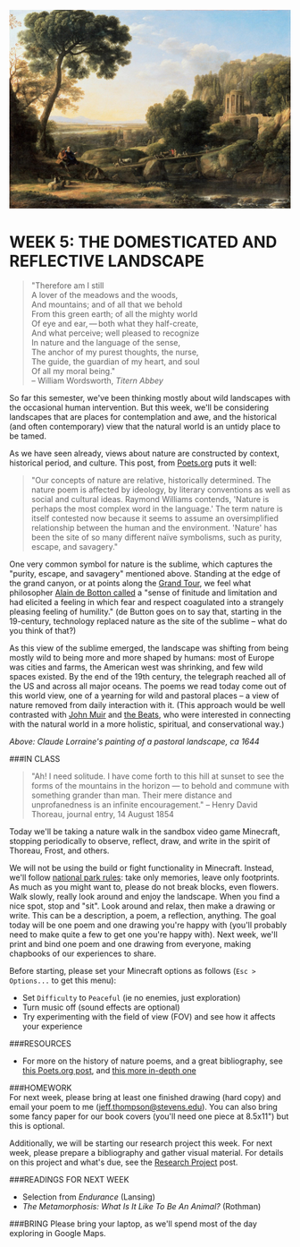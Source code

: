 ![Claude Lorraine's painting of a pastoral landscape, ca 1644](https://raw.githubusercontent.com/jeffThompson/TechnologyAndTheLandscape/master/Images/Week05/PastoralLandscape_ClaudeLorraine_ca1644.jpg)

WEEK 5: THE DOMESTICATED AND REFLECTIVE LANDSCAPE
====

> "Therefore am I still  
A lover of the meadows and the woods,  
And mountains; and of all that we behold  
From this green earth; of all the mighty world  
Of eye and ear, — both what they half-create,  
And what perceive; well pleased to recognize  
In nature and the language of the sense,  
The anchor of my purest thoughts, the nurse,  
The guide, the guardian of my heart, and soul  
Of all my moral being."  
– William Wordsworth, *Titern Abbey*

So far this semester, we've been thinking mostly about wild landscapes with the occasional human intervention. But this week, we'll be considering landscapes that are places for contemplation and awe, and the historical (and often contemporary) view that the natural world is an untidy place to be tamed.

As we have seen already, views about nature are constructed by context, historical period, and culture. This post, from [Poets.org](https://www.poets.org/poetsorg/text/nature-poetry-poets-glossary) puts it well:

> "Our concepts of nature are relative, historically determined. The nature poem is affected by ideology, by literary conventions as well as social and cultural ideas. Raymond Williams contends, 'Nature is perhaps the most complex word in the language.' The term nature is itself contested now because it seems to assume an oversimplified relationship between the human and the environment. 'Nature' has been the site of so many different naïve symbolisms, such as purity, escape, and savagery."

One very common symbol for nature is the sublime, which captures the "purity, escape, and savagery" mentioned above. Standing at the edge of the grand canyon, or at points along the [Grand Tour](https://en.wikipedia.org/wiki/Grand_Tour), we feel what philosopher [Alain de Botton called](https://books.google.com/books?id=LF4E-FqjiywC&lpg=PA165&ots=rgGlbNv0pm&dq=sense%20of%20finitude%20and%20limitation%20and%20had%20elicited%20a%20feeling%20in%20which%20fear%20and%20respect%20coagulated%20into%20a%20strangely%20pleasing%20feeling%20of%20humility&pg=PA165#v=onepage&q=sense%20of%20finitude%20and%20limitation%20and%20had%20elicited%20a%20feeling%20in%20which%20fear%20and%20respect%20coagulated%20into%20a%20strangely%20pleasing%20feeling%20of%20humility&f=false) a "sense of finitude and limitation and had elicited a feeling in which fear and respect coagulated into a strangely pleasing feeling of humility." (de Button goes on to say that, starting in the 19-century, technology replaced nature as the site of the sublime – what do you think of that?)

As this view of the sublime emerged, the landscape was shifting from being mostly wild to being more and more shaped by humans: most of Europe was cities and farms, the American west was shrinking, and few wild spaces existed. By the end of the 19th century, the telegraph reached all of the US and across all major oceans. The poems we read today come out of this world view, one of a yearning for wild and pastoral places – a view of nature removed from daily interaction with it. (This approach would be well contrasted with [John Muir](https://en.wikipedia.org/wiki/John_Muir) and [the Beats](https://en.wikipedia.org/wiki/Beat_Generation), who were interested in connecting with the natural world in a more holistic, spiritual, and conservational way.)

*Above: Claude Lorraine's painting of a pastoral landscape, ca 1644*

###IN CLASS

> "Ah! I need solitude. I have come forth to this hill at sunset to see the forms of the mountains in the horizon — to behold and commune with something grander than man. Their mere distance and unprofanedness is an infinite encouragement." – Henry David Thoreau, journal entry, 14 August 1854

Today we'll be taking a nature walk in the sandbox video game Minecraft, stopping periodically to observe, reflect, draw, and write in the spirit of Thoreau, Frost, and others. 

We will not be using the build or fight functionality in Minecraft. Instead, we'll follow [national park rules](https://en.wikipedia.org/wiki/Leave_No_Trace): take only memories, leave only footprints. As much as you might want to, please do not break blocks, even flowers. Walk slowly, really look around and enjoy the landscape. When you find a nice spot, stop and "sit". Look around and relax, then make a drawing or write. This can be a description, a poem, a reflection, anything. The goal today will be one poem and one drawing you're happy with (you'll probably need to make quite a few to get one you're happy with). Next week, we'll print and bind one poem and one drawing from everyone, making chapbooks of our experiences to share.

Before starting, please set your Minecraft options as follows (`Esc > Options...` to get this menu):

* Set `Difficulty` to `Peaceful` (ie no enemies, just exploration)  
* Turn music off (sound effects are optional)  
* Try experimenting with the field of view (FOV) and see how it affects your experience  

###RESOURCES  

* For more on the history of nature poems, and a great bibliography, see [this Poets.org post](https://www.poets.org/poetsorg/text/nature-poems), and [this more in-depth one](https://www.poets.org/poetsorg/text/nature-poetry-poets-glossary)  

###HOMEWORK  
For next week, please bring at least one finished drawing (hard copy) and email your poem to me ([jeff.thompson@stevens.edu](mailto:jeff.thompson@stevens.edu)). You can also bring some fancy paper for our book covers (you'll need one piece at 8.5x11") but this is optional.

Additionally, we will be starting our research project this week. For next week, please prepare a bibliography and gather visual material. For details on this project and what's due, see the [Research Project](https://github.com/jeffThompson/TechnologyAndTheLandscape/blob/master/MidtermResearchProjectAssignment.md) post.

###READINGS FOR NEXT WEEK  

* Selection from *Endurance* (Lansing)  
* *The Metamorphosis: What Is It Like To Be An Animal?* (Rothman)  

###BRING 
Please bring your laptop, as we'll spend most of the day exploring in Google Maps.

